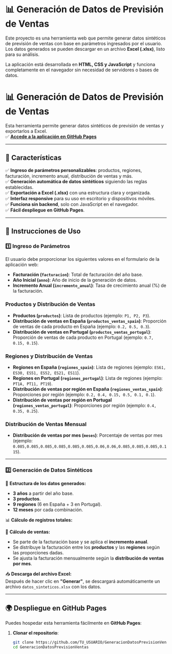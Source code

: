 # 📊 Generación de Datos de Previsión de Ventas

Este proyecto es una herramienta web que permite generar datos sintéticos de previsión de ventas con base en parámetros ingresados por el usuario. Los datos generados se pueden descargar en un archivo **Excel (.xlsx)**, listo para su análisis.

La aplicación está desarrollada en **HTML, CSS y JavaScript** y funciona completamente en el navegador sin necesidad de servidores o bases de datos.

# 📊 Generación de Datos de Previsión de Ventas

Esta herramienta permite generar datos sintéticos de previsión de ventas y exportarlos a Excel.  
✅ **[Accede a la aplicación en GitHub Pages]([https://TU_USUARIO.github.io/GeneracionDatosPrevisionVentas/](https://raul27868.github.io/ICEX-GeneracionDatosPrevisionVentas/))**  

---

## 🚀 **Características**
✅ **Ingreso de parámetros personalizables**: productos, regiones, facturación, incremento anual, distribución de ventas y más.  
✅ **Generación automática de datos sintéticos** siguiendo las reglas establecidas.  
✅ **Exportación a Excel (.xlsx)** con una estructura clara y organizada.  
✅ **Interfaz responsive** para su uso en escritorio y dispositivos móviles.  
✅ **Funciona sin backend**, solo con JavaScript en el navegador.  
✅ **Fácil despliegue en GitHub Pages**.

---

## 📖 **Instrucciones de Uso**  

### **1️⃣ Ingreso de Parámetros**  

El usuario debe proporcionar los siguientes valores en el formulario de la aplicación web:

- **Facturación (`facturacion`)**: Total de facturación del año base.
- **Año Inicial (`anno`)**: Año de inicio de la generación de datos.
- **Incremento Anual (`incremento_anual`)**: Tasa de crecimiento anual (%) de la facturación.

### **Productos y Distribución de Ventas**
- **Productos (`productos`)**: Lista de productos (ejemplo: `P1, P2, P3`).
- **Distribución de ventas en España (`productos_ventas_spain`)**: Proporción de ventas de cada producto en España (ejemplo: `0.2, 0.5, 0.3`).
- **Distribución de ventas en Portugal (`productos_ventas_portugal`)**: Proporción de ventas de cada producto en Portugal (ejemplo: `0.7, 0.15, 0.15`).

### **Regiones y Distribución de Ventas**
- **Regiones en España (`regiones_spain`)**: Lista de regiones (ejemplo: `ES61, ES30, ES51, ES52, ES21, ES11`).
- **Regiones en Portugal (`regiones_portugal`)**: Lista de regiones (ejemplo: `PT1A, PT11, PT19`).
- **Distribución de ventas por región en España (`regiones_ventas_spain`)**: Proporciones por región (ejemplo: `0.2, 0.4, 0.15, 0.5, 0.1, 0.1`).
- **Distribución de ventas por región en Portugal (`regiones_ventas_portugal`)**: Proporciones por región (ejemplo: `0.4, 0.35, 0.25`).

### **Distribución de Ventas Mensual**
- **Distribución de ventas por mes (`meses`)**: Porcentaje de ventas por mes (ejemplo: `0.085,0.085,0.085,0.085,0.085,0.085,0.06,0.06,0.085,0.085,0.085,0.115`).

---

### **2️⃣ Generación de Datos Sintéticos**  

📌 **Estructura de los datos generados:**
- **3 años** a partir del año base.
- **3 productos**.
- **9 regiones** (6 en España + 3 en Portugal).
- **12 meses** por cada combinación.

📊 **Cálculo de registros totales:**  

📢 **Cálculo de ventas:**  
- Se parte de la facturación base y se aplica el **incremento anual**.
- Se distribuye la facturación entre los **productos** y las **regiones** según las proporciones dadas.
- Se ajusta la facturación mensualmente según la **distribución de ventas por mes**.

📥 **Descarga del archivo Excel:**  
Después de hacer clic en **"Generar"**, se descargará automáticamente un archivo `datos_sinteticos.xlsx` con los datos.

---

## 🌍 **Despliegue en GitHub Pages**
Puedes hospedar esta herramienta fácilmente en **GitHub Pages**:

1. **Clonar el repositorio**:
   ```bash
   git clone https://github.com/TU_USUARIO/GeneracionDatosPrevisionVentas.git
   cd GeneracionDatosPrevisionVentas
